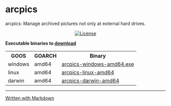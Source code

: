# arcpics
arcpics: Manage archived pictures not only at external hard drives.

<p align="center">

<a href="https://github.com/chlachula/arcpics/blob/main/LICENSE">
   <img alt="License" src="https://shields.io/badge/license-MIT-green" />
</a>

</p>

<strong>Executable binaries to <a href="#download">download</a></strong>
<a name="download"></a>
<table>
<tr><th>GOOS</th><th>GOARCH</th><th>Binary</th></tr>
<tr><td>windows</td><td>amd64</td><td><a href="binary/arcpics-windows-amd64.exe">arcpics-windows-amd64.exe</a></td></tr>
<tr><td>linux</td><td>amd64</td><td><a href="binary/arcpics-linux-amd64">arcpics-linux-amd64</a></td></tr>
<tr><td>darwin</td><td>amd64</td><td><a href="binary/arcpics-darwin-amd64">arcpics-darwin-amd64</a></td></tr>
</table>

***
[Written with Markdown](https://www.markdownguide.org/basic-syntax/)